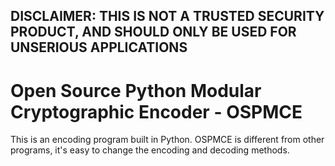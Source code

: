 DISCLAIMER: THIS IS NOT A TRUSTED SECURITY PRODUCT, AND SHOULD ONLY BE USED FOR UNSERIOUS APPLICATIONS
--------------------------------------------------------------------------------------------------------
Open Source Python Modular Cryptographic Encoder - OSPMCE
=========================================================
This is an encoding program built in Python. 
OSPMCE is different from other programs, it's easy to change the encoding and decoding methods.
